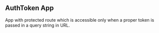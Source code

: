 ## AuthToken App

App with protected route which is accessible only when a proper token is passed in a query string in URL.